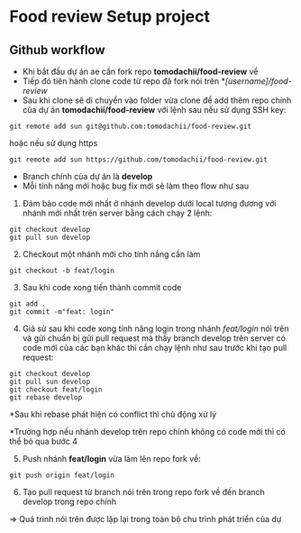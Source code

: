 # Food review Setup project


## Github workflow

- Khi bắt đầu dự án ae cần fork repo **tomodachii/food-review** về
- Tiếp đó tiên hành clone code từ repo đã fork nói trên **[username]/food-review*
- Sau khi clone sẽ di chuyển vào folder vừa clone để add thêm repo chính của dự án **tomodachii/food-review** với lệnh sau nếu sử dụng SSH key:
```
git remote add sun git@github.com:tomodachii/food-review.git
```
hoặc nếu sử dụng https
```
git remote add sun https://github.com/tomodachii/food-review.git
```
- Branch chính của dự án là **develop**
- Mỗi tính năng mới hoặc bug fix mới sẽ làm theo flow như sau
1. Đảm bảo code mới nhất ở nhánh develop dưới local tương đương với nhánh mới nhất trên server bằng cách chạy 2 lệnh:
```
git checkout develop
git pull sun develop
```

2. Checkout một nhánh mới cho tính nắng cần làm

```
git checkout -b feat/login
```

3. Sau khi code xong tiến thành commit code
```
git add .
git commit -m"feat: login"
```

4. Giả sử sau khi code xong tính năng login trong nhánh *feat/login* nói trên và gửi chuẩn bị gửi pull request mà thấy branch develop trên server có code mới của các bạn khác thì cần chạy lệnh như sau trước khi tạo pull request:
```
git checkout develop
git pull sun develop
git checkout feat/login
git rebase develop
```
*Sau khi rebase phát hiện có conflict thì chủ động xử lý

*Trường hợp nếu nhánh develop trên repo chính không có code mới thì có thể bỏ qua bước 4

5. Push nhánh **feat/login** vừa làm lên repo fork về:
```
git push origin feat/login
```

6. Tạo pull request từ branch nói trên trong repo fork về đến branch develop trong repo chính

=> Quá trình nói trên được lặp lại trong toàn bộ chu trình phát triển của dự 
